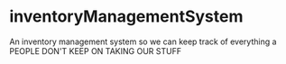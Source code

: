 # inventoryManagementSystem
An inventory management system so we can keep track of everything a PEOPLE DON'T KEEP ON TAKING OUR STUFF

